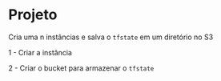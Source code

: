 # Projeto

Cria uma n instâncias e salva o `tfstate` em um diretório no S3

1 - Criar a instância

2 - Criar o bucket para armazenar o `tfstate`


